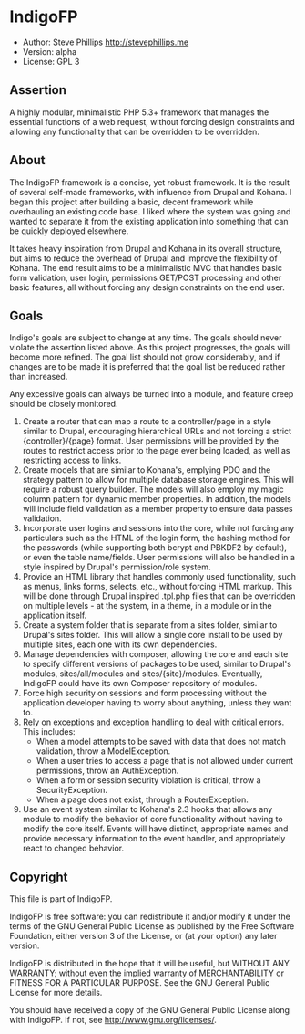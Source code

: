 IndigoFP
================================================================================

* Author: Steve Phillips <http://stevephillips.me>
* Version: alpha
* License: GPL 3

Assertion
--------------------------------------------------------------------------------

A highly modular, minimalistic PHP 5.3+ framework that manages the essential 
functions of a web request, without forcing design constraints and allowing
any functionality that can be overridden to be overridden.

About
--------------------------------------------------------------------------------

The IndigoFP framework is a concise, yet robust framework. It is the result of 
several self-made frameworks, with influence from Drupal and Kohana. I began 
this project after building a basic, decent framework while overhauling an 
existing code base. I liked where the system was going and wanted to separate it 
from the existing application into something that can be quickly deployed 
elsewhere.

It takes heavy inspiration from Drupal and Kohana in its overall structure, but 
aims to reduce the overhead of Drupal and improve the flexibility of Kohana. The
end result aims to be a minimalistic MVC that handles basic form validation, 
user login, permissions GET/POST processing and other basic features, all 
without forcing any design constraints on the end user.

Goals
--------------------------------------------------------------------------------

Indigo's goals are subject to change at any time. The goals should never violate
the assertion listed above. As this project progresses, the goals will become
more refined. The goal list should not grow considerably, and if changes are to
be made it is preferred that the goal list be reduced rather than increased.

Any excessive goals can always be turned into a module, and feature creep should
be closely monitored. 

1. Create a router that can map a route to a controller/page in a style similar
   to Drupal, encouraging hierarchical URLs and not forcing a strict 
   {controller}/{page} format. User permissions will be provided by the routes 
   to restrict access prior to the page ever being loaded, as well as 
   restricting access to links.
2. Create models that are similar to Kohana's, emplying PDO and the strategy 
   pattern to allow for multiple database storage engines. This will require 
   a robust query builder.  The models will also employ my magic column 
   pattern for dynamic member properties. In addition, the models will 
   include field validation as a member property to ensure data passes 
   validation.
3. Incorporate user logins and sessions into the core, while not forcing any 
   particulars such as the HTML of the login form, the hashing method for the 
   passwords (while supporting both bcrypt and PBKDF2 by default), or even the 
   table name/fields. User permissions will also be handled in a style 
   inspired by Drupal's permission/role system.
4. Provide an HTML library that handles commonly used functionality, such as 
   menus, links forms, selects, etc., without forcing HTML markup. This will be 
   done through Drupal inspired .tpl.php files that can be overridden on 
   multiple levels - at the system, in a theme, in a module or in the 
   application itself.
5. Create a system folder that is separate from a sites folder, similar to 
   Drupal's sites folder. This will allow a single core install to be used by 
   multiple sites, each one with its own dependencies.
6. Manage dependencies with composer, allowing the core and each site to 
   specify different versions of packages to be used, similar to Drupal's 
   modules, sites/all/modules and sites/{site}/modules. Eventually, IndigoFP
   could have its own Composer repository of modules.
7. Force high security on sessions and form processing without the application 
   developer having to worry about anything, unless they want to.
8. Rely on exceptions and exception handling to deal with critical errors. This
   includes:
   * When a model attempts to be saved with data that does not match validation,
     throw a ModelException.
   * When a user tries to access a page that is not allowed under current 
     permissions, throw an AuthException.
   * When a form or session security violation is critical, throw a 
     SecurityException.
   * When a page does not exist, through a RouterException.
9. Use an event system similar to Kohana's 2.3 hooks that allows any module to
   modify the behavior of core functionality without having to modify the core
   itself. Events will have distinct, appropriate names and provide necessary
   information to the event handler, and appropriately react to changed
   behavior.

Copyright
--------------------------------------------------------------------------------
This file is part of IndigoFP.

IndigoFP is free software: you can redistribute it and/or modify it under the 
terms of the GNU General Public License as published by the Free Software 
Foundation, either version 3 of the License, or (at your option) any later 
version.

IndigoFP is distributed in the hope that it will be useful, but WITHOUT ANY 
WARRANTY; without even the implied warranty of MERCHANTABILITY or FITNESS FOR 
A PARTICULAR PURPOSE.  See the GNU General Public License for more details.  

You should have received a copy of the GNU General Public License along with 
IndigoFP.  If not, see <http://www.gnu.org/licenses/>.

